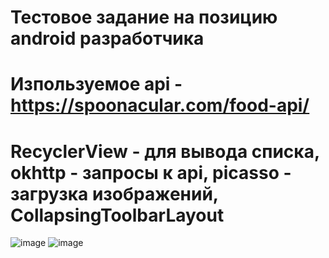 # Тестовое задание на позицию android разработчика
# Изпользуемое api - https://spoonacular.com/food-api/
# RecyclerView - для вывода списка, okhttp - запросы к api, picasso - загрузка изображений, CollapsingToolbarLayout
![image](https://user-images.githubusercontent.com/44023995/162694634-44a4bb60-9f7f-446a-b8e9-ce9379c6f556.png)
![image](https://user-images.githubusercontent.com/44023995/162694736-a5d6c252-78eb-435c-ac80-c959a694c7bc.png)
